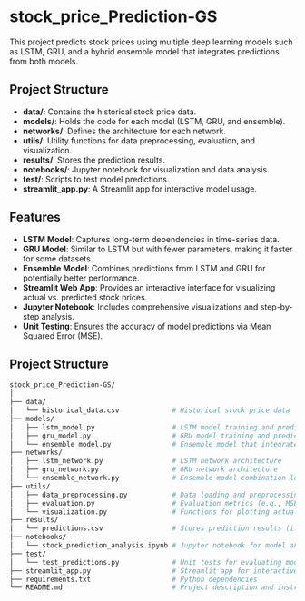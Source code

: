 # stock_price_Prediction-GS

This project predicts stock prices using multiple deep learning models such as LSTM, GRU, and a hybrid ensemble model that integrates predictions from both models.

## Project Structure

- **data/**: Contains the historical stock price data.
- **models/**: Holds the code for each model (LSTM, GRU, and ensemble).
- **networks/**: Defines the architecture for each network.
- **utils/**: Utility functions for data preprocessing, evaluation, and visualization.
- **results/**: Stores the prediction results.
- **notebooks/**: Jupyter notebook for visualization and data analysis.
- **test/**: Scripts to test model predictions.
- **streamlit_app.py**: A Streamlit app for interactive model usage.

## Features

- **LSTM Model**: Captures long-term dependencies in time-series data.
- **GRU Model**: Similar to LSTM but with fewer parameters, making it faster for some datasets.
- **Ensemble Model**: Combines predictions from LSTM and GRU for potentially better performance.
- **Streamlit Web App**: Provides an interactive interface for visualizing actual vs. predicted stock prices.
- **Jupyter Notebook**: Includes comprehensive visualizations and step-by-step analysis.
- **Unit Testing**: Ensures the accuracy of model predictions via Mean Squared Error (MSE).

## Project Structure

```bash
stock_price_Prediction-GS/
│
├── data/
│   └── historical_data.csv             # Historical stock price data
├── models/
│   ├── lstm_model.py                   # LSTM model training and prediction
│   ├── gru_model.py                    # GRU model training and prediction
│   └── ensemble_model.py               # Ensemble model that integrates LSTM and GRU predictions
├── networks/
│   ├── lstm_network.py                 # LSTM network architecture
│   ├── gru_network.py                  # GRU network architecture
│   └── ensemble_network.py             # Ensemble model combination logic
├── utils/
│   ├── data_preprocessing.py           # Data loading and preprocessing logic
│   ├── evaluation.py                   # Evaluation metrics (e.g., MSE)
│   └── visualization.py                # Functions for plotting actual vs. predicted prices
├── results/
│   └── predictions.csv                 # Stores prediction results (if needed)
├── notebooks/
│   └── stock_prediction_analysis.ipynb # Jupyter notebook for model analysis and visualization
├── test/
│   └── test_predictions.py             # Unit tests for evaluating model predictions
├── streamlit_app.py                    # Streamlit app for interactive stock prediction
├── requirements.txt                    # Python dependencies
└── README.md                           # Project description and instructions

```
